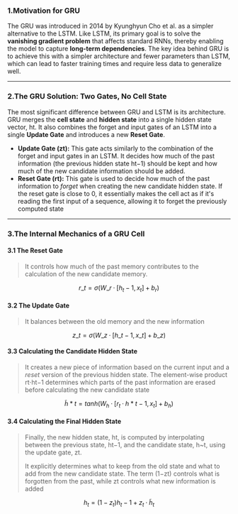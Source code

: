 ### 1.Motivation for GRU

The GRU was introduced in 2014 by Kyunghyun Cho et al. as a simpler alternative to the LSTM. Like LSTM, its primary goal is to solve the **vanishing gradient problem** that affects standard RNNs, thereby enabling the model to capture **long-term dependencies**. The key idea behind GRU is to achieve this with a simpler architecture and fewer parameters than LSTM, which can lead to faster training times and require less data to generalize well.

***
### 2.The GRU Solution: Two Gates, No Cell State

The most significant difference between GRU and LSTM is its architecture. GRU merges the **cell state** and **hidden state** into a single hidden state vector, ht​. It also combines the forget and input gates of an LSTM into a single **Update Gate** and introduces a new **Reset Gate**.

* **Update Gate (zt​):** This gate acts similarly to the combination of the forget and input gates in an LSTM. It decides how much of the past information (the previous hidden state ht−1​) should be kept and how much of the new candidate information should be added.
* **Reset Gate (rt​):** This gate is used to decide how much of the past information to _forget_ when creating the new candidate hidden state. If the reset gate is close to 0, it essentially makes the cell act as if it's reading the first input of a sequence, allowing it to forget the previously computed state

***
### 3.The Internal Mechanics of a GRU Cell

#### 3.1 The Reset Gate

>It controls how much of the past memory contributes to the calculation of the new candidate memory.

$$r\_t=\sigma(W\_r·[h_{t}-1,x_t]+b_r)$$

#### 3.2 The Update Gate

>It balances between the old memory and the new information

$$z\_t=\sigma(W\_z·[h\_t-1,x\_t]+b\_z)$$

#### 3.3 Calculating the Candidate Hidden State

>It creates a new piece of information based on the current input and a _reset_ version of the previous hidden state. The element-wise product rt​⋅ht−1​ determines which parts of the past information are erased before calculating the new candidate state

$$\widetilde{h}*t=tanh(W_{h}·[r_t·h*t-1,x_t]+b_h)$$

#### 3.4 Calculating the Final Hidden State

>Finally, the new hidden state, ht​, is computed by interpolating between the previous state, ht−1​, and the candidate state, h~t​, using the update gate, zt​.
>
>It explicitly determines what to keep from the old state and what to add from the new candidate state. The term (1−zt​) controls what is forgotten from the past, while zt​ controls what new information is added

$$h_t=(1-z_t)h_t-1+z_t·\widetilde{h}_t$$





